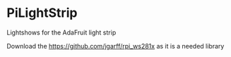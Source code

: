 # PiLightStrip
Lightshows for the AdaFruit light strip

Download the https://github.com/jgarff/rpi_ws281x as it is a needed library
